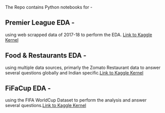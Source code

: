 The Repo contains Python notebooks for -

## Premier League EDA - 
using web scrapped data of 2017-18 to perform the EDA. <a href="https://www.kaggle.com/ritesaluja/premier-league-eda">Link to Kaggle Kernel</a>

## Food & Restaurants EDA -
using multiple data sources, primarly the Zomato Restaurant data to answer several questions globally and Indian specific.<a href="https://www.kaggle.com/ritesaluja/food-restaurants">Link to Kaggle Kernel</a>

## FiFaCup EDA - 
using the FIFA WorldCup Dataset to perform the analysis and answer several questions.<a href="https://www.kaggle.com/ritesaluja/fifacup">Link to Kaggle Kernel</a>
